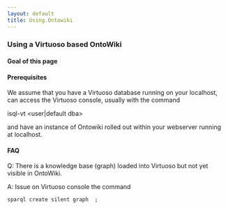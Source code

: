 ```yaml
---
layout: default
title: Using.Ontowiki
---
```


### Using a Virtuoso based OntoWiki

#### Goal of this page

#### Prerequisites

We assume that you have a Virtuoso database running on your localhost, can access the Virtuoso console, usually with the command

  
isql-vt <port> <user|default dba> <password>

and have an instance of Ontowiki rolled out within your webserver running at localhost.

#### FAQ

Q: There is a knowledge base (graph) <URI> loaded into Virtuoso but not yet visible in OntoWiki.

A: Issue on Virtuoso console the command

`sparql create silent graph `<URI>` ;`
